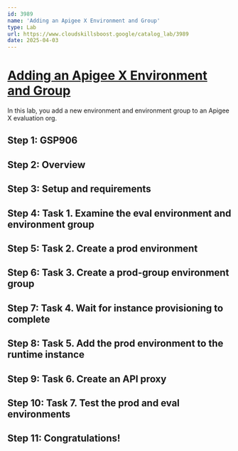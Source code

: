 ```yaml
---
id: 3989
name: 'Adding an Apigee X Environment and Group'
type: Lab
url: https://www.cloudskillsboost.google/catalog_lab/3989
date: 2025-04-03
---
```


# [Adding an Apigee X Environment and Group](https://www.cloudskillsboost.google/catalog_lab/3989)

In this lab, you add a new environment and environment group to an Apigee X evaluation org.

## Step 1: GSP906

## Step 2: Overview

## Step 3: Setup and requirements

## Step 4: Task 1. Examine the eval environment and environment group

## Step 5: Task 2. Create a prod environment

## Step 6: Task 3. Create a prod-group environment group

## Step 7: Task 4. Wait for instance provisioning to complete

## Step 8: Task 5. Add the prod environment to the runtime instance

## Step 9: Task 6. Create an API proxy

## Step 10: Task 7. Test the prod and eval environments

## Step 11: Congratulations!
